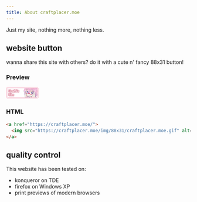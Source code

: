 ```yaml
---
title: About craftplacer.moe
---
```


Just my site, nothing more, nothing less.

## website button

wanna share this site with others? do it with a cute n' fancy 88x31 button!

### Preview

<a href="https://craftplacer.moe/"><img src="/img/88x31/craftplacer.moe.gif" alt="Crafti's Site" width="88" height="31"></a>

### HTML

```html
<a href="https://craftplacer.moe/">
  <img src="https://craftplacer.moe/img/88x31/craftplacer.moe.gif" alt="Crafti's Site" width="88" height="31">
</a>
```

## quality control

This website has been tested on:
- konqueror on TDE
- firefox on Windows XP
- print previews of modern browsers